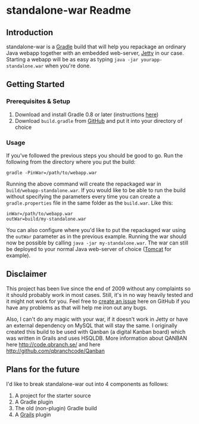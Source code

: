 # standalone-war Readme

## Introduction

standalone-war is a [Gradle](http://gradle.org/) build that will help you repackage an ordinary Java webapp together with an embedded web-server, [Jetty](http://jetty.codehaus.org/jetty/) in our case. Starting a webapp will be as easy as typing `java -jar yourapp-standalone.war` when you're done.

## Getting Started

### Prerequisites & Setup

1. Download and install Gradle 0.8 or later (instructions [here](http://gradle.org/installation.html))
2. Download `build.gradle` from [GitHub](https://github.com/xlson/standalone-war/raw/master/build.gradle) and put it into your directory of choice

### Usage

If you've followed the previous steps you should be good to go. Run the following from the directory where you put the build:

    gradle -PinWar=/path/to/webapp.war

Running the above command will create the repackaged war in `build/webapp-standalone.war`. If you would like to be able to run the build without specifying the parameters every time you can create a `gradle.properties` file in the same folder as the `build.war`. Like this:

    inWar=/path/to/webapp.war
    outWar=build/my-standalone.war

You can also configure where you'd like to put the repackaged war using the `outWar` parameter as in the previous example. Running the war should now be possible by calling `java -jar my-standalone.war`. The war can still be deployed to your normal Java web-server of choice ([Tomcat](http://tomcat.apache.org/) for example).

## Disclaimer

This project has been live since the end of 2009 without any complaints so it should probably work in most cases. Still, it's in no way heavily tested and it might not work for you. Feel free to [create an issue](https://github.com/xlson/standalone-war/issues) here on GitHub if you have any problems as that will help me iron out any bugs.

Also, I can't do any magic with your war, if it doesn't work in Jetty or have an external dependency on MySQL that will stay the same. I originally created this build to be used with Qanban (a digital Kanban board) which was written in Grails and uses HSQLDB. More information about QANBAN here http://code.qbranch.se/ and here http://github.com/qbranchcode/Qanban

## Plans for the future

I'd like to break standalone-war out into 4 components as follows:

1. A project for the starter source
2. A Gradle plugin
3. The old (non-plugin) Gradle build
4. A [Grails](http://grails.org/) plugin
